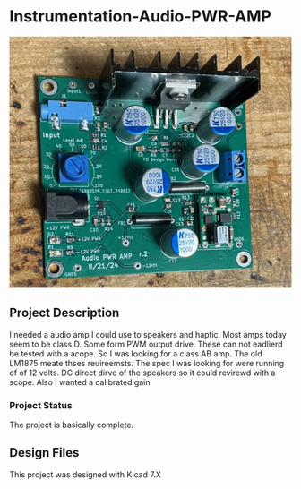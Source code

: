 # Instrumentation-Audio-PWR-AMP

![Robot_Front](https://github.com/jerryok826/Instrumentation-Audio-PWR-AMP/blob/main/Pictures/IMG_7556.jpeg)

## Project Description
I needed a audio amp I could use to speakers and haptic. Most amps today seem to be class D. Some form PWM output drive. These can not eadlierd be tested with a acope. So I was looking for a class AB amp. The old LM1875 meate thses reuireemsts. The spec I was looking for were running of of 12 volts. DC direct dirve of the speakers so it could revirewd with a scope. Also I wanted a calibrated gain

### Project Status
The project is basically complete.

## Design Files
This project was designed with Kicad 7.X
